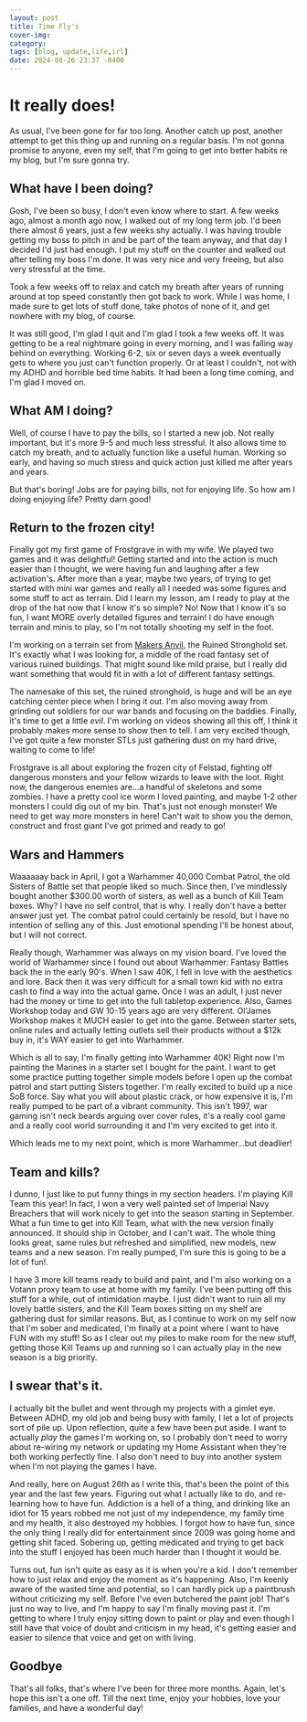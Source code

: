 ```yaml
---
layout: post
title: Time Fly's
cover-img:
category:
tags: [blog, update,life,irl]
date: 2024-08-26 23:37 -0400
---
```

# It really does! 

As usual, I've been gone for far too long. Another catch up post, another attempt to get this thing up and running on a regular basis. I'm not gonna promise to anyone, even my self, that I'm going to get into better habits re my blog, but I'm sure gonna try. 


## What have I been doing?

Gosh, I've been so busy, I don't even know where to start. A few weeks ago, almost a month ago now, I walked out of my long term job. I'd been there almost 6 years, just a few weeks shy actually. I was having trouble getting my boss to pitch in and be part of the team anyway, and that day I decided I'd just had enough. I put my stuff on the counter and walked out after telling my boss I'm done. It was very nice and very freeing, but also very stressful at the time. 

Took a few weeks off to relax and catch my breath after years of running around at top speed constantly then got back to work. While I was home, I made sure to get lots of stuff done, take photos of none of it, and get nowhere with my blog, of course. 

It was still good, I'm glad I quit and I'm glad I took a few weeks off. It was getting to be a real nightmare going in every morning, and I was falling way behind on everything. Working 6-2, six or seven days a week eventually gets to where you just can't function properly. Or at least I couldn't, not with my ADHD and horrible bed time habits. It had been a long time coming, and I'm glad I moved on. 

## What AM I doing?

Well, of course I have to pay the bills, so I started a new job. Not really important, but it's more 9-5 and much less stressful. It also allows time to catch my breath, and to actually function like a useful human. Working so early, and having so much stress and quick action just killed me after years and years. 

But that's boring! Jobs are for paying bills, not for enjoying life. So how am I doing enjoying life? Pretty darn good! 

## Return to the frozen city! 

Finally got my first game of Frostgrave in with my wife. We played two games and it was delightful! Getting started and into the action is much easier than I thought, we were having fun and laughing after a few activation's. After more than a year, maybe two years, of trying to get started with mini war games and really all I needed was some figures and some stuff to act as terrain. Did I learn my lesson, am I ready to play at the drop of the hat now that I know it's so simple? No! Now that I know it's so fun, I want MORE overly detailed figures and terrain! I  do have enough terrain and minis to play, so I'm not totally shooting my self in the foot. 

I'm working on a terrain set from [Makers Anvil](https://www.myminifactory.com/users/MakersAnvil), the Ruined Stronghold set. It's exactly what I was looking for, a middle of the road fantasy set of various ruined buildings. That might sound like mild praise, but I really did want something that would fit in with a lot of different fantasy settings. 

The namesake of this set, the ruined stronghold, is huge and will be an eye catching center piece when I bring it out. I'm also moving away from grinding out soldiers for our war bands and focusing on the baddies. Finally, it's time to get a little *evil*. I'm working on videos showing all this off, I think it probably makes more sense to show then to tell. I am very excited though, I've got quite a few monster STLs just gathering dust on my hard drive, waiting to come to life!

Frostgrave is all about exploring the frozen city of Felstad, fighting off dangerous monsters and your fellow wizards to leave with the loot. Right now, the dangerous enemies are...a handful of skeletons and some zombies. I have a pretty cool ice worm I loved painting, and maybe 1-2 other monsters I could dig out of my bin. That's just not enough monster! We need to get way more monsters in here! Can't wait to show you the demon, construct and frost giant I've got primed and ready to go!

## Wars and Hammers

Waaaaaay back in April, I got a Warhammer 40,000 Combat Patrol, the old Sisters of Battle set that people liked so much. Since then, I've mindlessly bought another $300.00 worth of sisters, as well as a bunch of Kill Team boxes. Why? I have no self control, that is why. I really don't have a better answer just yet. The combat patrol could certainly be resold, but I have no intention of selling any of this. Just emotional spending I'll be honest about, but I will not correct. 

Really though, Warhammer was always on my vision board. I've loved the world of Warhammer since I found out about Warhammer: Fantasy Battles back the in the early 90's. When I saw 40K, I fell in love with the aesthetics and lore. Back then it was very difficult for a small town kid with no extra cash to find a way into the actual game. Once I was an adult, I just never had the money or time to get into the full tabletop experience. Also, Games Workshop today and GW 10-15 years ago are very different. Ol'James Workshop makes it MUCH easier to get into the game. Between starter sets, online rules and actually letting outlets sell their products without a $12k buy in, it's WAY easier to get into Warhammer. 

Which is all to say, I'm finally getting into Warhammer 40K! Right now I'm painting the Marines in a starter set I bought for the paint. I want to get some practice putting together simple models before I open up the combat patrol and start putting Sisters together. I'm really excited to build up a nice SoB force. Say what you will about plastic crack, or how expensive it is, I'm really pumped to be part of a vibrant community. This isn't 1997, war gaming isn't neck beards arguing over cover rules, it's a really cool game and a really cool world surrounding it and I'm very excited to get into it. 

Which leads me to my next point, which is more Warhammer...but deadlier!

## Team and kills? 

I dunno, I just like to put funny things in my section headers. I'm playing Kill Team this year! In fact, I won a very well painted set of Imperial Navy Breachers that will work nicely to get into the season starting in September. What a fun time to get into Kill Team, what with the new version finally announced. It should ship in October, and I can't wait. The whole thing looks great, same rules but refreshed and simplified, new models, new teams and a new season. I'm really pumped, I'm sure this is going to be a lot of fun!. 

I have 3 more kill teams ready to build and paint, and I'm also working on a Votann proxy team to use at home with my family. I've been putting off this stuff for a while, out of intimidation maybe. I just didn't want to ruin all my lovely battle sisters, and the Kill Team boxes sitting on my shelf are gathering dust for similar reasons. But, as I continue to work on my self now that I'm sober and medicated, I'm finally at a point where I want to have FUN with my stuff! So as I clear out my piles to make room for the new stuff, getting those Kill Teams up and running so I can actually play in the new season is a big priority. 

## I swear that's it. 

I actually bit the bullet and went through my projects with a gimlet eye. Between ADHD, my old job and being busy with family, I let a lot of projects sort of pile up. Upon reflection, quite a few have been put aside. I want to actually *play* the games I'm working on, so I probably don't need to worry about re-wiring my network or updating my Home Assistant when they're both working perfectly fine. I also don't need to buy into another system when I'm not playing the games I have. 

And really, here on August 26th as I write this, that's been the point of this year and the last few years. Figuring out what I actually like to do, and re-learning how to have fun. Addiction is a hell of a thing, and drinking like an idiot for 15 years robbed me not just of my independence, my family time and my health, it also destroyed my hobbies. I forgot how to have fun, since the only thing I really did for entertainment since 2009 was going home and getting shit faced. Sobering up, getting medicated and trying to get back into the stuff I enjoyed has been much harder than I thought it would be. 

Turns out, fun isn't quite as easy as it is when you're a kid. I don't remember how to just relax and enjoy the moment as it's happening. Also, I'm keenly aware of the wasted time and potential, so I can hardly pick up a paintbrush without criticizing my self. Before I've even butchered the paint job! That's just no way to live, and I'm happy to say I'm finally moving past it. I'm getting to where I truly enjoy sitting down to paint or play and even though I still have that voice of doubt and criticism in my head, it's getting easier and easier to silence that voice and get on with living. 


## Goodbye

That's all folks, that's where I've been for three more months. Again, let's hope this isn't a one off. Till the next time, enjoy your hobbies, love your families, and have a wonderful day! 
